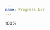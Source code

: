 ```yaml
---
name: Progress bar
---
```

<!-- Progress bar-->
<div class="ui-progress"><span style="width: 40%;" class="progress__bar"></span><span class="progress__value">100%</span>
</div>
<!-- / Progress bar-->